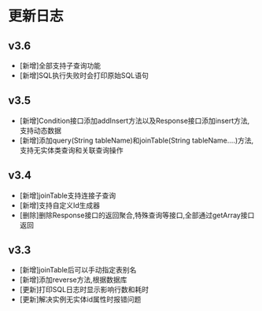 # 更新日志

## v3.6
* \[新增]全部支持子查询功能
* \[新增]SQL执行失败时会打印原始SQL语句

## v3.5
* \[新增]Condition接口添加addInsert方法以及Response接口添加insert方法,支持动态数据
* \[新增]添加query(String tableName)和joinTable(String tableName....)方法,支持无实体类查询和关联查询操作

## v3.4
* \[新增]joinTable支持连接子查询
* \[新增]支持自定义Id生成器
* \[删除]删除Response接口的返回聚合,特殊查询等接口,全部通过getArray接口返回

## v3.3
* \[新增]joinTable后可以手动指定表别名
* \[新增]添加reverse方法,根据数据库
* \[更新]打印SQL日志时显示影响行数和耗时
* \[更新]解决实例无实体id属性时报错问题
